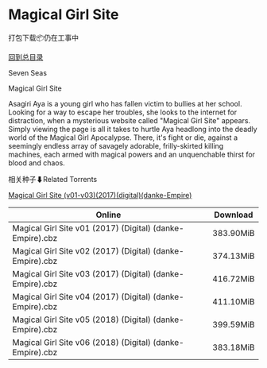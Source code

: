 # Magical Girl Site

打包下载📦仍在工事中

[回到总目录](/Catalogs.md)

Seven Seas

Magical Girl Site

Asagiri Aya is a young girl who has fallen victim to bullies at her school. Looking for a way to escape her troubles, she looks to the internet for distraction, when a mysterious website called "Magical Girl Site" appears. Simply viewing the page is all it takes to hurtle Aya headlong into the deadly world of the Magical Girl Apocalypse. There, it's fight or die, against a seemingly endless array of savagely adorable, frilly-skirted killing machines, each armed with magical powers and an unquenchable thirst for blood and chaos.





相关种子⬇Related Torrents

[Magical Girl Site (v01-v03)(2017)(digital)(danke-Empire)](https://github.com/alicewish/markdown/blob/master/torrent/Magical-Girl-Site--v01-v03--2017--digital--danke-Empire.md)

Online | Download
--- | ---
Magical Girl Site v01 (2017) (Digital) (danke-Empire).cbz | 383.90MiB
Magical Girl Site v02 (2017) (Digital) (danke-Empire).cbz | 374.13MiB
Magical Girl Site v03 (2017) (Digital) (danke-Empire).cbz | 416.72MiB
Magical Girl Site v04 (2017) (Digital) (danke-Empire).cbz | 411.10MiB
Magical Girl Site v05 (2018) (Digital) (danke-Empire).cbz | 399.59MiB
Magical Girl Site v06 (2018) (Digital) (danke-Empire).cbz | 383.18MiB